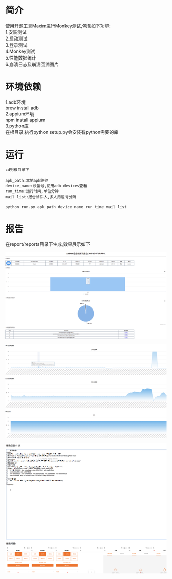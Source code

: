 # 简介

使用开源工具Maxim进行Monkey测试,包含如下功能:<br>
1.安装测试<br>
2.启动测试<br>
3.登录测试<br>
4.Monkey测试<br>
5.性能数据统计<br>
6.崩溃日志及崩溃回溯图片<br>


# 环境依赖
1.adb环境<br>
brew install adb<br>
2.appium环境<br>
npm install appium<br>
3.python库<br>
在根目录,执行python setup.py会安装有python需要的库


# 运行
```
cd到根目录下

apk_path:本地apk路径
device_name:设备号,使用adb devices查看
run_time:运行时间,单位分钟
mail_list:报告邮件人,多人用逗号分隔

python run.py apk_path device_name run_time mail_list

```
# 报告
在report/reports目录下生成,效果展示如下


![report1.png](./report1.jpg)

![report2.png](./report2.jpg)

![report3.png](./report3.jpg)